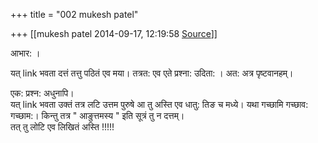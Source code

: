 +++
title = "002 mukesh patel"

+++
[[mukesh patel	2014-09-17, 12:19:58 [Source](https://groups.google.com/g/samskrita/c/7T5jPhbZEv8)]]



आभार: ।

यत् link भवता दत्तं तत्तु पठितं एव मया। तत्रत: एव एते प्रश्ना: उदिता: । अत: अत्र पृष्टवानहम्।

एक: प्रश्न: अधुनापि।  
यत् link भवता उक्तं तत्र लटि उत्तम पुरुषे आ तु अस्ति एव धातु: तिङ च मध्ये। यथा गच्छामि गच्छाव: गच्छाम:। किन्तु तत्र " आङुत्तमस्य " इति सूत्रं तु न दत्तम्।  
तत् तु लोटि एव लिखितं अस्ति !!!!!  

